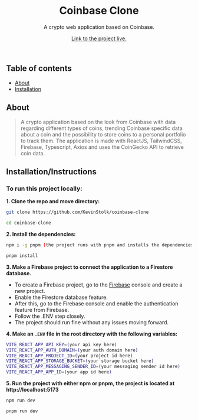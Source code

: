 <div align="center">
  <br/>
  <p>
    <h1>Coinbase Clone</h1>
    <p>A crypto web application based on Coinbase.</p>
    <a href="https://coinbase-clone-lilac.vercel.app/">Link to the project live.</a>
  </p>
  <br/>
</div>

## Table of contents

-   [About](#about)
-   [Installation](#installation)

## About

> A crypto application based on the look from Coinbase with data regarding different types of coins, trending Coinbase specific data about a coin and the possibility to store coins to a personal portfolio to track them.
> The application is made with ReactJS, TailwindCSS, Firebase, Typescript, Axios and uses the CoinGecko API to retrieve coin data.

## Installation/Instructions

### To run this project locally:

**1. Clone the repo and move directory:**

```bash
git clone https://github.com/KevinStolk/coinbase-clone

cd coinbase-clone
```

**2. Install the dependencies:**

```bash
npm i -g pnpm (the project runs with pnpm and installs the dependencies that way, I highly recommend using pnpm since its an improvement on npm)

pnpm install
```

**3. Make a Firebase project to connect the application to a Firestore database.**

-   To create a Firebase project, go to the [Firebase](https://www.firebase.com) console and create a new project.
-   Enable the Firestore database feature.
-   After this, go to the Firebase console and enable the authentication feature from Firebase.
-   Follow the .ENV step closely.
-   The project should run fine without any issues moving forward.

**4. Make an `.ENV` file in the root directory with the following variables:**

```bash
VITE_REACT_APP_API_KEY=(your api key here)
VITE_REACT_APP_AUTH_DOMAIN=(your auth domain here)
VITE_REACT_APP_PROJECT_ID=(your project id here)
VITE_REACT_APP_STORAGE_BUCKET=(your storage bucket here)
VITE_REACT_APP_MESSAGING_SENDER_ID=(your messaging sender id here)
VITE_REACT_APP_APP_ID=(your app id here)
```

**5. Run the project with either npm or pnpm, the project is located at http://localhost:5173**

```bash
npm run dev

pnpm run dev
```
